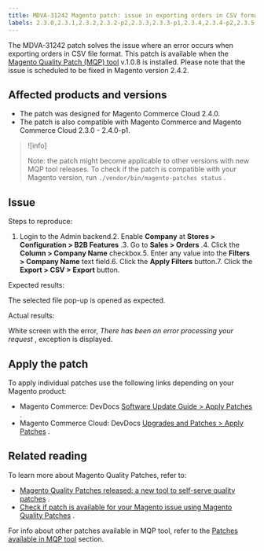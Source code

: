 ```yaml
---
title: MDVA-31242 Magento patch: issue in exporting orders in CSV format
labels: 2.3.0,2.3.1,2.3.2,2.3.2-p2,2.3.3,2.3.3-p1,2.3.4,2.3.4-p2,2.3.5,2.3.5-p1,2.3.5-p2,2.3.6,2.4.0,2.4.0-p1,MQP 1.0.8,MQP patches,Magento Commerce,Magento Commerce Cloud,Magento Quality Patches
---
```


The MDVA-31242 patch solves the issue where an error occurs when exporting orders in CSV file format. This patch is available when the [Magento Quality Patch (MQP) tool](https://devdocs.magento.com/guides/v2.4/comp-mgr/patching.html#mqp) v.1.0.8 is installed. Please note that the issue is scheduled to be fixed in Magento version 2.4.2.

## Affected products and versions

* The patch was designed for Magento Commerce Cloud 2.4.0.
* The patch is also compatible with Magento Commerce and Magento Commerce Cloud 2.3.0 - 2.4.0-p1.

>![info]
>
>Note: the patch might become applicable to other versions with new MQP tool releases. To check if the patch is compatible with your Magento version, run `./vendor/bin/magento-patches status` .

## Issue

 <span class="wysiwyg-underline">Steps to reproduce:</span> 

1. Login to the Admin backend.2. Enable **Company** at **Stores > Configuration > B2B Features** .3. Go to **Sales > Orders** .4. Click the **Column > Company Name** checkbox.5. Enter any value into the **Filters > Company Name** text field.6. Click the **Apply Filters** button.7. Click the **Export > CSV > Export** button.

 <span class="wysiwyg-underline">Expected results:</span> 

The selected file pop-up is opened as expected.

 <span class="wysiwyg-underline">Actual results:</span> 

White screen with the error, *There has been an error processing your request* , exception is displayed.

## Apply the patch

To apply individual patches use the following links depending on your Magento product:

* Magento Commerce: DevDocs [Software Update Guide > Apply Patches](https://devdocs.magento.com/guides/v2.4/comp-mgr/patching.html) .
* Magento Commerce Cloud: DevDocs [Upgrades and Patches > Apply Patches](https://devdocs.magento.com/cloud/project/project-patch.html) .

## Related reading

To learn more about Magento Quality Patches, refer to:

* [Magento Quality Patches released: a new tool to self-serve quality patches](https://support.magento.com/hc/en-us/articles/360047139492) .
* [Check if patch is available for your Magento issue using Magento Quality Patches](https://support.magento.com/hc/en-us/articles/360047125252) .

For info about other patches available in MQP tool, refer to the [Patches available in MQP tool](https://support.magento.com/hc/en-us/sections/360010506631-Patches-available-in-MQP-tool-) section.